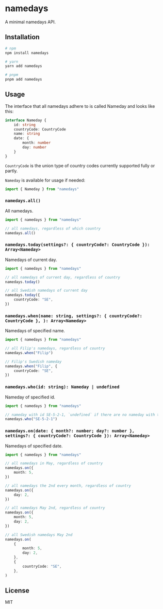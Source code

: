 # namedays

A minimal namedays API.

## Installation

```bash
# npm
npm install namedays

# yarn
yarn add namedays

# pnpm
pnpm add namedays
```

## Usage

The interface that all namedays adhere to is called Nameday and looks like this:

```ts
interface Nameday {
	id: string
	countryCode: CountryCode
	name: string
	date: {
		month: number
		day: number
	}
}
```

`CountryCode` is the union type of country codes currently supported fully or
partly.

`Nameday` is available for usage if needed:

```ts
import { Nameday } from "namedays"
```

### `namedays.all()`

All namedays.

```ts
import { namedays } from "namedays"

// all namedays, regardless of which country
namedays.all()
```

### `namedays.today(settings?: { countryCode?: CountryCode }): Array<Nameday>`

Namedays of current day.

```ts
import { namedays } from "namedays"

// all namedays of current day, regardless of country
namedays.today()

// all Swedish namedays of current day
namedays.today({
	countryCode: "SE",
})
```

### `namedays.when(name: string, settings?: { countryCode?: CountryCode }, ): Array<Nameday>`

Namedays of specified name.

```ts
import { namedays } from "namedays"

// all Filip's namedays, regardless of country
namedays.when("Filip")

// Filip's Swedish nameday
namedays.when("Filip", {
	countryCode: "SE",
})
```

### `namedays.who(id: string): Nameday | undefined`

Nameday of specified id.

```ts
import { namedays } from "namedays"

// nameday with id SE-5-2-1, `undefined` if there are no nameday with that id
namedays.who("SE-5-2-1")
```

### `namedays.on(date: { month?: number; day?: number }, settings?: { countryCode?: CountryCode }): Array<Nameday>`

Namedays of specified date.

```ts
import { namedays } from "namedays"

// all namedays in May, regardless of country
namedays.on({
	month: 5,
})

// all namedays the 2nd every month, regardless of country
namedays.on({
	day: 2,
})

// all namedays May 2nd, regardless of country
namedays.on({
	month: 5,
	day: 2,
})

// all Swedish namedays May 2nd
namedays.on(
	{
		month: 5,
		day: 2,
	},
	{
		countryCode: "SE",
	},
)
```

## License

MIT
